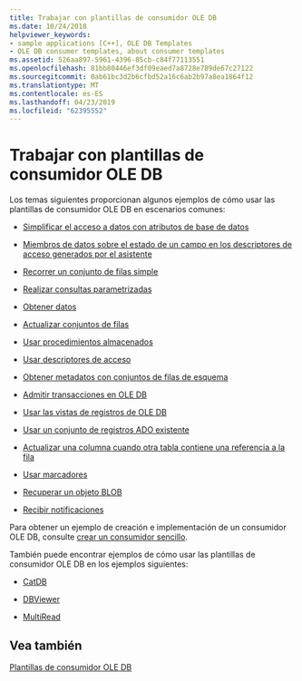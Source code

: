 ```yaml
---
title: Trabajar con plantillas de consumidor OLE DB
ms.date: 10/24/2018
helpviewer_keywords:
- sample applications [C++], OLE DB Templates
- OLE DB consumer templates, about consumer templates
ms.assetid: 526aa897-5961-4396-85cb-c84f77113551
ms.openlocfilehash: 81bb80446ef3df09eaed7a8728e789de67c27122
ms.sourcegitcommit: 0ab61bc3d2b6cfbd52a16c6ab2b97a8ea1864f12
ms.translationtype: MT
ms.contentlocale: es-ES
ms.lasthandoff: 04/23/2019
ms.locfileid: "62395552"
---
```

# <a name="working-with-ole-db-consumer-templates"></a>Trabajar con plantillas de consumidor OLE DB

Los temas siguientes proporcionan algunos ejemplos de cómo usar las plantillas de consumidor OLE DB en escenarios comunes:

- [Simplificar el acceso a datos con atributos de base de datos](../../data/oledb/simplifying-data-access-with-database-attributes.md)

- [Miembros de datos sobre el estado de un campo en los descriptores de acceso generados por el asistente](../../data/oledb/field-status-data-members-in-wizard-generated-accessors.md)

- [Recorrer un conjunto de filas simple](../../data/oledb/traversing-a-simple-rowset.md)

- [Realizar consultas parametrizadas](../../data/oledb/issuing-a-parameterized-query.md)

- [Obtener datos](../../data/oledb/fetching-data.md)

- [Actualizar conjuntos de filas](../../data/oledb/updating-rowsets.md)

- [Usar procedimientos almacenados](../../data/oledb/using-stored-procedures.md)

- [Usar descriptores de acceso](../../data/oledb/using-accessors.md)

- [Obtener metadatos con conjuntos de filas de esquema](../../data/oledb/obtaining-metadata-with-schema-rowsets.md)

- [Admitir transacciones en OLE DB](../../data/oledb/supporting-transactions-in-ole-db.md)

- [Usar las vistas de registros de OLE DB](../../data/oledb/using-ole-db-record-views.md)

- [Usar un conjunto de registros ADO existente](../../data/oledb/using-an-existing-ado-recordset.md)

- [Actualizar una columna cuando otra tabla contiene una referencia a la fila](../../data/oledb/updating-a-column-when-another-table-contains-a-reference-to-the-row.md)

- [Usar marcadores](../../data/oledb/using-bookmarks.md)

- [Recuperar un objeto BLOB](../../data/oledb/retrieving-a-blob.md)

- [Recibir notificaciones](../../data/oledb/receiving-notifications.md)

Para obtener un ejemplo de creación e implementación de un consumidor OLE DB, consulte [crear un consumidor sencillo](../../data/oledb/creating-an-ole-db-consumer.md).

También puede encontrar ejemplos de cómo usar las plantillas de consumidor OLE DB en los ejemplos siguientes:

- [CatDB](https://github.com/Microsoft/VCSamples)

- [DBViewer](https://github.com/Microsoft/VCSamples)

- [MultiRead](https://github.com/Microsoft/VCSamples)

## <a name="see-also"></a>Vea también

[Plantillas de consumidor OLE DB](../../data/oledb/ole-db-consumer-templates-cpp.md)